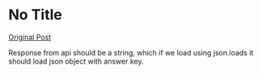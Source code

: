 # No Title

[Original Post](https://discourse.onlinedegree.iitm.ac.in/t/169029/180)

<p>Response from api should be a string, which if we load using json.loads it should load json object with answer key.</p>